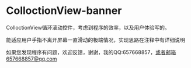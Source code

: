 # ColloctionView-banner
ColloctionView循环滚动控件，考虑到程序的效率，以及用户体验写的。

能适应用户手指不离开屏幕一直滑动的极端情况，实现思路在注释中有详细说明

如果您发现程序有问题，欢迎反馈，谢谢，我的QQ:657668857，或者邮箱657668857@qq.com
